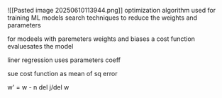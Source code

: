 
![[Pasted image 20250610113944.png]]
optimization algorithm used for training ML models
search techniques to reduce the weights and parameters

for modeels with paremeters weights and biases a cost function evaluesates the model

liner regression uses parameters coeff

sue cost function as mean of sq error

w' = w - n del j/del w


